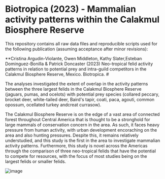 # Biotropica (2023) - Mammalian activity patterns within the Calakmul Biosphere Reserve

This repository contains all raw data files and reproducible scripts used for the following publication (assuming acceptance after minor revisions):

**Cristina Argudin-Violante, Owen Middleton, Kathy Slater,Esteban Dominguez-Bonilla & Patrick Doncaster (2023) Neo-tropical felid activity patterns in relation to potential prey and intra-guild competitors in the Calakmul Biosphere Reserve, Mexico. Biotropica.                                                                   #

The analyses investigated the extent of overlap in the activity patterns between the three largest felids in the Calakmul Biosphere Reserve (jaguars, pumas, and ocelots) with potential prey species (collared peccary, brocket deer, white-tailed deer, Baird's tapir, coati, paca, agouti, common opossum, ocellated turkey andcreat currasow). 

The Calakmul Biosphere Reserve is on the edge of a vast area of connected forest throughout Central America that is thought to be a stronghold for large mammals of conservation concern in the area. As such, it faces heavy pressure from human activity, with urban development encoraching on the area and also hunting pressures. Despite this, it remains relatively understudied, and this study is the first in the area to investigate mammalian activity patterns. Furthermore, this study is novel across the Americas through the comparison of three neo-tropical felids that have the potential to compete for resources, with the focus of most studies being on the largest felids or smaller felids. 

![image](https://user-images.githubusercontent.com/34517014/229285452-321a748b-a603-4ec3-9b28-36ff409324f4.png)
